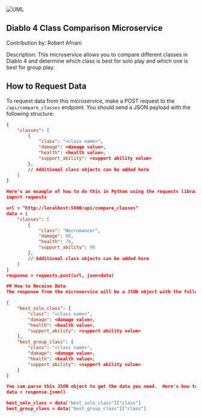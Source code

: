 ![UML](https://github.com/bossnani/Microservice/assets/130420132/a73fc6e2-2192-4255-a467-3ffdd89c3d9e)
## Diablo 4 Class Comparison Microservice
Contribution by: Robert Afnani

Description: This microservice allows you to compare different classes in Diablo 4 and determine which class is best for solo play and which one is best for group play.

## How to Request Data
To request data from this microservice, make a POST request to the `/api/compare_classes` endpoint.  You should send a JSON payload with the following structure:

```json
{
    "classes": [
        {
            "class": "<class name>",
            "damage": <damage value>,
            "health": <health value>,
            "support_ability": <support ability value>
        },
        // Additional class objects can be added here
    ]
}

Here's an example of how to do this in Python using the requests library:
import requests

url = "http://localhost:5000/api/compare_classes"
data = {
    "classes": [
        {
            "class": "Necromancer",
            "damage": 80,
            "health": 70,
            "support_ability": 90
        },
        // Additional class objects can be added here
    ]
}
response = requests.post(url, json=data)

## How to Receive Data
The response from the microservice will be a JSON object with the following structure:

{
    "best_solo_class": {
        "class": "<class name>",
        "damage": <damage value>,
        "health": <health value>,
        "support_ability": <support ability value>
    },
    "best_group_class": {
        "class": "<class name>",
        "damage": <damage value>,
        "health": <health value>,
        "support_ability": <support ability value>
    }
}

You can parse this JSON object to get the data you need.  Here's how to do it in Python:
data = response.json()

best_solo_class = data["best_solo_class"]["class"]
best_group_class = data["best_group_class"]["class"]
